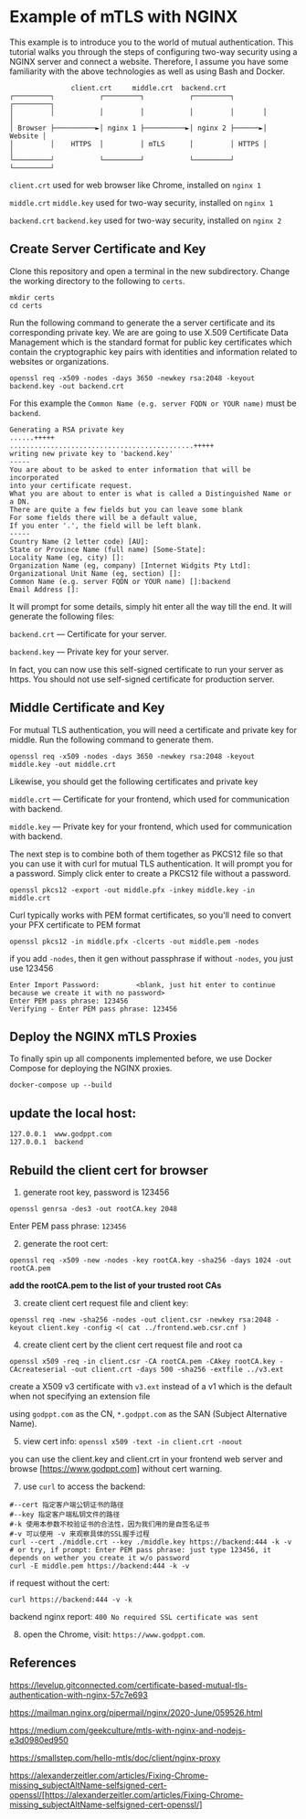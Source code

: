 # Example of mTLS with NGINX

This example is to introduce you to the world of mutual authentication. This tutorial walks you through the steps of configuring two-way security using a NGINX server and connect a website. Therefore, I assume you have some familiarity with the above technologies as well as using Bash and Docker.
```
               client.crt     middle.crt  backend.crt
┌─────────┐           ┌─────────┐           ┌─────────┐       ┌─────────┐
│         │           │         │           │         │       │         │
│ Browser ├──────────►│ nginx 1 ├──────────►│ nginx 2 ├──────►│ Website │
│         │    HTTPS  │         │ mTLS      │         │ HTTPS │         │
└─────────┘           └─────────┘           └─────────┘       └─────────┘
```

`client.crt` used for web browser like Chrome, installed on `nginx 1`

`middle.crt` `middle.key` used for two-way security, installed on `nginx 1`

`backend.crt` `backend.key` used for two-way security, installed on `nginx 2`


## Create Server Certificate and Key

Clone this repository and open a terminal in the new subdirectory. Change the working directory to the following to `certs`.

```
mkdir certs
cd certs
```

Run the following command to generate the a server certificate and its corresponding private key. We are are going to use X.509 Certificate Data Management which is the standard format for public key certificates which contain the cryptographic key pairs with identities and information related to websites or organizations.

`openssl req -x509 -nodes -days 3650 -newkey rsa:2048 -keyout backend.key -out backend.crt`

For this example the `Common Name (e.g. server FQDN or YOUR name)` must be `backend`.

```
Generating a RSA private key
......+++++
.............................................+++++
writing new private key to 'backend.key'
-----
You are about to be asked to enter information that will be incorporated
into your certificate request.
What you are about to enter is what is called a Distinguished Name or a DN.
There are quite a few fields but you can leave some blank
For some fields there will be a default value,
If you enter '.', the field will be left blank.
-----
Country Name (2 letter code) [AU]:
State or Province Name (full name) [Some-State]:
Locality Name (eg, city) []:
Organization Name (eg, company) [Internet Widgits Pty Ltd]:
Organizational Unit Name (eg, section) []:
Common Name (e.g. server FQDN or YOUR name) []:backend
Email Address []:
```

It will prompt for some details, simply hit enter all the way till the end. It will generate the following files:

`backend.crt` — Certificate for your server.

`backend.key` — Private key for your server.

In fact, you can now use this self-signed certificate to run your server as https. You should not use self-signed certificate for production server.

## Middle Certificate and Key

For mutual TLS authentication, you will need a certificate and private key for middle. Run the following command to generate them.

`openssl req -x509 -nodes -days 3650 -newkey rsa:2048 -keyout middle.key -out middle.crt`

Likewise, you should get the following certificates and private key

`middle.crt` — Certificate for your frontend, which used for communication with backend.

`middle.key` — Private key for your frontend, which used for communication with backend.

The next step is to combine both of them together as PKCS12 file so that you can use it with curl for mutual TLS authentication. It will prompt you for a password. Simply click enter to create a PKCS12 file without a password.

`openssl pkcs12 -export -out middle.pfx -inkey middle.key -in middle.crt`

Curl typically works with PEM format certificates, so you'll need to convert your PFX certificate to PEM format

`openssl pkcs12 -in middle.pfx -clcerts -out middle.pem -nodes`

if you add `-nodes`, then it gen without passphrase
if without `-nodes`, you just use 123456
```shell
Enter Import Password:         <blank, just hit enter to continue because we create it with no password>
Enter PEM pass phrase: 123456
Verifying - Enter PEM pass phrase: 123456
```

## Deploy the NGINX mTLS Proxies 

To finally spin up all components implemented before, we use Docker Compose for deploying the NGINX proxies. 

`docker-compose up --build`


## update the local host:

```
127.0.0.1  www.godppt.com
127.0.0.1  backend
```


## Rebuild the client cert for browser

1. generate root key, password is 123456

`openssl genrsa -des3 -out rootCA.key 2048`

  Enter PEM pass phrase: `123456`

2. generate the root cert:

`openssl req -x509 -new -nodes -key rootCA.key -sha256 -days 1024 -out rootCA.pem`

**add the rootCA.pem to the list of your trusted root CAs**

3. create client cert request file and client key:

`openssl req -new -sha256 -nodes -out client.csr -newkey rsa:2048 -keyout client.key -config <( cat ../frontend.web.csr.cnf )`

4. create client cert by the client cert request file and root ca

`openssl x509 -req -in client.csr -CA rootCA.pem -CAkey rootCA.key -CAcreateserial -out client.crt -days 500 -sha256 -extfile ../v3.ext`

create a X509 v3 certificate with `v3.ext` instead of a v1 which is the default when not specifying an extension file

using `godppt.com` as the CN, `*.godppt.com` as the SAN (Subject Alternative Name).

5. view cert info:
`openssl x509 -text -in client.crt -noout`
   
you can use the client.key and client.crt in your frontend web server and browse [https://www.godppt.com] without cert warning.

7. use `curl` to access the backend:
```shell
#--cert 指定客户端公钥证书的路径
#--key 指定客户端私钥文件的路径
#-k 使用本参数不校验证书的合法性，因为我们用的是自签名证书
#-v 可以使用 -v 来观察具体的SSL握手过程
curl --cert ./middle.crt --key ./middle.key https://backend:444 -k -v
# or try, if prompt: Enter PEM pass phrase: just type 123456, it depends on wether you create it w/o password
curl -E middle.pem https://backend:444 -k -v
```

if request without the cert:

`curl https://backend:444 -v -k`

backend nginx report: `400 No required SSL certificate was sent`

8. open the Chrome, visit: `https://www.godppt.com`.


## References
https://levelup.gitconnected.com/certificate-based-mutual-tls-authentication-with-nginx-57c7e693

https://mailman.nginx.org/pipermail/nginx/2020-June/059526.html

https://medium.com/geekculture/mtls-with-nginx-and-nodejs-e3d0980ed950

https://smallstep.com/hello-mtls/doc/client/nginx-proxy

https://alexanderzeitler.com/articles/Fixing-Chrome-missing_subjectAltName-selfsigned-cert-openssl/[https://alexanderzeitler.com/articles/Fixing-Chrome-missing_subjectAltName-selfsigned-cert-openssl/]

